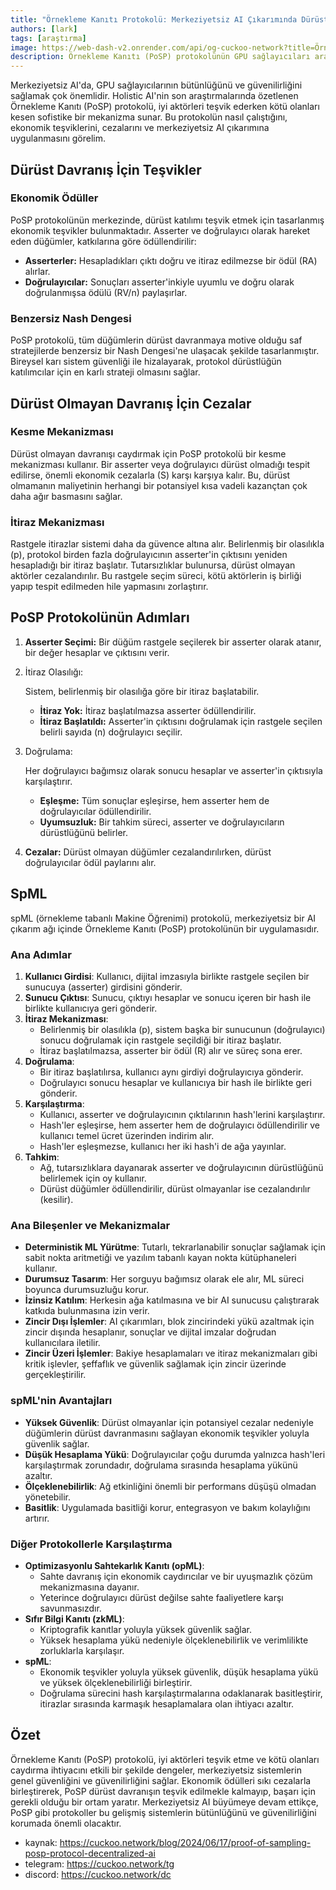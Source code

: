 ```yaml
---
title: "Örnekleme Kanıtı Protokolü: Merkeziyetsiz AI Çıkarımında Dürüstlüğü Teşvik Etme ve Dürüst Olmayanları Cezalandırma"
authors: [lark]
tags: [araştırma]
image: https://web-dash-v2.onrender.com/api/og-cuckoo-network?title=Örnekleme Kanıtı Protokolü: Merkeziyetsiz AI Çıkarımında Dürüstlüğü Teşvik Etme ve Dürüst Olmayanları Cezalandırma
description: Örnekleme Kanıtı (PoSP) protokolünün GPU sağlayıcıları arasında dürüst davranışı teşvik etme ve dürüst olmayanları cezalandırma konusundaki benzersiz yaklaşımını öğrenin, merkeziyetsiz AI çıkarım sistemlerinin güvenliğini ve güvenilirliğini sağlama.
---
```


Merkeziyetsiz AI'da, GPU sağlayıcılarının bütünlüğünü ve güvenilirliğini sağlamak çok önemlidir. Holistic AI'nin son araştırmalarında özetlenen Örnekleme Kanıtı (PoSP) protokolü, iyi aktörleri teşvik ederken kötü olanları kesen sofistike bir mekanizma sunar. Bu protokolün nasıl çalıştığını, ekonomik teşviklerini, cezalarını ve merkeziyetsiz AI çıkarımına uygulanmasını görelim.

## Dürüst Davranış İçin Teşvikler

### Ekonomik Ödüller

PoSP protokolünün merkezinde, dürüst katılımı teşvik etmek için tasarlanmış ekonomik teşvikler bulunmaktadır. Asserter ve doğrulayıcı olarak hareket eden düğümler, katkılarına göre ödüllendirilir:

- **Asserterler:** Hesapladıkları çıktı doğru ve itiraz edilmezse bir ödül (RA) alırlar.
- **Doğrulayıcılar:** Sonuçları asserter'inkiyle uyumlu ve doğru olarak doğrulanmışsa ödülü (RV/n) paylaşırlar.

### Benzersiz Nash Dengesi

PoSP protokolü, tüm düğümlerin dürüst davranmaya motive olduğu saf stratejilerde benzersiz bir Nash Dengesi'ne ulaşacak şekilde tasarlanmıştır. Bireysel karı sistem güvenliği ile hizalayarak, protokol dürüstlüğün katılımcılar için en karlı strateji olmasını sağlar.

## Dürüst Olmayan Davranış İçin Cezalar

### Kesme Mekanizması

Dürüst olmayan davranışı caydırmak için PoSP protokolü bir kesme mekanizması kullanır. Bir asserter veya doğrulayıcı dürüst olmadığı tespit edilirse, önemli ekonomik cezalarla (S) karşı karşıya kalır. Bu, dürüst olmamanın maliyetinin herhangi bir potansiyel kısa vadeli kazançtan çok daha ağır basmasını sağlar.

### İtiraz Mekanizması

Rastgele itirazlar sistemi daha da güvence altına alır. Belirlenmiş bir olasılıkla (p), protokol birden fazla doğrulayıcının asserter'in çıktısını yeniden hesapladığı bir itiraz başlatır. Tutarsızlıklar bulunursa, dürüst olmayan aktörler cezalandırılır. Bu rastgele seçim süreci, kötü aktörlerin iş birliği yapıp tespit edilmeden hile yapmasını zorlaştırır.

## PoSP Protokolünün Adımları

1. **Asserter Seçimi:** Bir düğüm rastgele seçilerek bir asserter olarak atanır, bir değer hesaplar ve çıktısını verir.

2. İtiraz Olasılığı:

    Sistem, belirlenmiş bir olasılığa göre bir itiraz başlatabilir.

   - **İtiraz Yok:** İtiraz başlatılmazsa asserter ödüllendirilir.
   - **İtiraz Başlatıldı:** Asserter'in çıktısını doğrulamak için rastgele seçilen belirli sayıda (n) doğrulayıcı seçilir.

3. Doğrulama:

    Her doğrulayıcı bağımsız olarak sonucu hesaplar ve asserter'in çıktısıyla karşılaştırır.

   - **Eşleşme:** Tüm sonuçlar eşleşirse, hem asserter hem de doğrulayıcılar ödüllendirilir.
   - **Uyumsuzluk:** Bir tahkim süreci, asserter ve doğrulayıcıların dürüstlüğünü belirler.

4. **Cezalar:** Dürüst olmayan düğümler cezalandırılırken, dürüst doğrulayıcılar ödül paylarını alır.

## SpML

spML (örnekleme tabanlı Makine Öğrenimi) protokolü, merkeziyetsiz bir AI çıkarım ağı içinde Örnekleme Kanıtı (PoSP) protokolünün bir uygulamasıdır.

### Ana Adımlar

1. **Kullanıcı Girdisi**: Kullanıcı, dijital imzasıyla birlikte rastgele seçilen bir sunucuya (asserter) girdisini gönderir.
2. **Sunucu Çıktısı**: Sunucu, çıktıyı hesaplar ve sonucu içeren bir hash ile birlikte kullanıcıya geri gönderir.
3. **İtiraz Mekanizması**:
   - Belirlenmiş bir olasılıkla (p), sistem başka bir sunucunun (doğrulayıcı) sonucu doğrulamak için rastgele seçildiği bir itiraz başlatır.
   - İtiraz başlatılmazsa, asserter bir ödül (R) alır ve süreç sona erer.
4. **Doğrulama**:
   - Bir itiraz başlatılırsa, kullanıcı aynı girdiyi doğrulayıcıya gönderir.
   - Doğrulayıcı sonucu hesaplar ve kullanıcıya bir hash ile birlikte geri gönderir.
5. **Karşılaştırma**:
   - Kullanıcı, asserter ve doğrulayıcının çıktılarının hash'lerini karşılaştırır.
   - Hash'ler eşleşirse, hem asserter hem de doğrulayıcı ödüllendirilir ve kullanıcı temel ücret üzerinden indirim alır.
   - Hash'ler eşleşmezse, kullanıcı her iki hash'i de ağa yayınlar.
6. **Tahkim**:
   - Ağ, tutarsızlıklara dayanarak asserter ve doğrulayıcının dürüstlüğünü belirlemek için oy kullanır.
   - Dürüst düğümler ödüllendirilir, dürüst olmayanlar ise cezalandırılır (kesilir).

### Ana Bileşenler ve Mekanizmalar
- **Deterministik ML Yürütme**: Tutarlı, tekrarlanabilir sonuçlar sağlamak için sabit nokta aritmetiği ve yazılım tabanlı kayan nokta kütüphaneleri kullanır.
- **Durumsuz Tasarım**: Her sorguyu bağımsız olarak ele alır, ML süreci boyunca durumsuzluğu korur.
- **İzinsiz Katılım**: Herkesin ağa katılmasına ve bir AI sunucusu çalıştırarak katkıda bulunmasına izin verir.
- **Zincir Dışı İşlemler**: AI çıkarımları, blok zincirindeki yükü azaltmak için zincir dışında hesaplanır, sonuçlar ve dijital imzalar doğrudan kullanıcılara iletilir.
- **Zincir Üzeri İşlemler**: Bakiye hesaplamaları ve itiraz mekanizmaları gibi kritik işlevler, şeffaflık ve güvenlik sağlamak için zincir üzerinde gerçekleştirilir.

### spML'nin Avantajları
- **Yüksek Güvenlik**: Dürüst olmayanlar için potansiyel cezalar nedeniyle düğümlerin dürüst davranmasını sağlayan ekonomik teşvikler yoluyla güvenlik sağlar.
- **Düşük Hesaplama Yükü**: Doğrulayıcılar çoğu durumda yalnızca hash'leri karşılaştırmak zorundadır, doğrulama sırasında hesaplama yükünü azaltır.
- **Ölçeklenebilirlik**: Ağ etkinliğini önemli bir performans düşüşü olmadan yönetebilir.
- **Basitlik**: Uygulamada basitliği korur, entegrasyon ve bakım kolaylığını artırır.

### Diğer Protokollerle Karşılaştırma
- **Optimizasyonlu Sahtekarlık Kanıtı (opML)**:
  - Sahte davranış için ekonomik caydırıcılar ve bir uyuşmazlık çözüm mekanizmasına dayanır.
  - Yeterince doğrulayıcı dürüst değilse sahte faaliyetlere karşı savunmasızdır.
- **Sıfır Bilgi Kanıtı (zkML)**:
  - Kriptografik kanıtlar yoluyla yüksek güvenlik sağlar.
  - Yüksek hesaplama yükü nedeniyle ölçeklenebilirlik ve verimlilikte zorluklarla karşılaşır.
- **spML**:
  - Ekonomik teşvikler yoluyla yüksek güvenlik, düşük hesaplama yükü ve yüksek ölçeklenebilirliği birleştirir.
  - Doğrulama sürecini hash karşılaştırmalarına odaklanarak basitleştirir, itirazlar sırasında karmaşık hesaplamalara olan ihtiyacı azaltır.

## Özet

Örnekleme Kanıtı (PoSP) protokolü, iyi aktörleri teşvik etme ve kötü olanları caydırma ihtiyacını etkili bir şekilde dengeler, merkeziyetsiz sistemlerin genel güvenliğini ve güvenilirliğini sağlar. Ekonomik ödülleri sıkı cezalarla birleştirerek, PoSP dürüst davranışın teşvik edilmekle kalmayıp, başarı için gerekli olduğu bir ortam yaratır. Merkeziyetsiz AI büyümeye devam ettikçe, PoSP gibi protokoller bu gelişmiş sistemlerin bütünlüğünü ve güvenilirliğini korumada önemli olacaktır.

- kaynak: https://cuckoo.network/blog/2024/06/17/proof-of-sampling-posp-protocol-decentralized-ai
- telegram: https://cuckoo.network/tg
- discord: https://cuckoo.network/dc